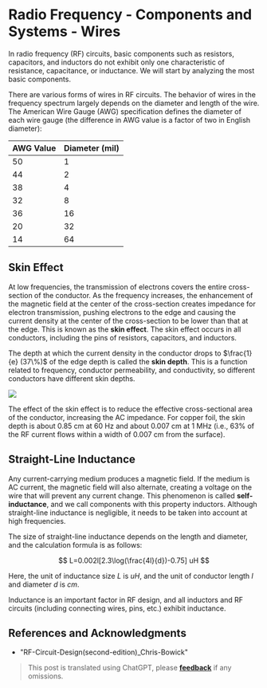 # Radio Frequency - Components and Systems - Wires

In radio frequency (RF) circuits, basic components such as resistors, capacitors, and inductors do not exhibit only one characteristic of resistance, capacitance, or inductance. We will start by analyzing the most basic components.

There are various forms of wires in RF circuits. The behavior of wires in the frequency spectrum largely depends on the diameter and length of the wire. The American Wire Gauge (AWG) specification defines the diameter of each wire gauge (the difference in AWG value is a factor of two in English diameter):

| AWG Value | Diameter (mil) |
| --------- | -------------- |
| 50        | 1              |
| 44        | 2              |
| 38        | 4              |
| 32        | 8              |
| 36        | 16             |
| 20        | 32             |
| 14        | 64             |

## Skin Effect

At low frequencies, the transmission of electrons covers the entire cross-section of the conductor. As the frequency increases, the enhancement of the magnetic field at the center of the cross-section creates impedance for electron transmission, pushing electrons to the edge and causing the current density at the center of the cross-section to be lower than that at the edge. This is known as the **skin effect**. The skin effect occurs in all conductors, including the pins of resistors, capacitors, and inductors.

The depth at which the current density in the conductor drops to $\frac{1}{e} (37\%)$ of the edge depth is called the **skin depth**. This is a function related to frequency, conductor permeability, and conductivity, so different conductors have different skin depths.

![](https://wiki-media-1253965369.cos.ap-guangzhou.myqcloud.com/img/20220408141754.png)

The effect of the skin effect is to reduce the effective cross-sectional area of the conductor, increasing the AC impedance. For copper foil, the skin depth is about 0.85 cm at 60 Hz and about 0.007 cm at 1 MHz (i.e., 63% of the RF current flows within a width of 0.007 cm from the surface).

## Straight-Line Inductance

Any current-carrying medium produces a magnetic field. If the medium is AC current, the magnetic field will also alternate, creating a voltage on the wire that will prevent any current change. This phenomenon is called **self-inductance**, and we call components with this property inductors. Although straight-line inductance is negligible, it needs to be taken into account at high frequencies.

The size of straight-line inductance depends on the length and diameter, and the calculation formula is as follows:

$$
L=0.002l[2.3\log(\frac{4l}{d})-0.75] uH
$$

Here, the unit of inductance size $L$ is $uH$, and the unit of conductor length $l$ and diameter $d$ is $cm$.

Inductance is an important factor in RF design, and all inductors and RF circuits (including connecting wires, pins, etc.) exhibit inductance.

## References and Acknowledgments

- "RF-Circuit-Design(second-edition)\_Chris-Bowick"

> This post is translated using ChatGPT, please [**feedback**](https://github.com/linyuxuanlin/Wiki_MkDocs/issues/new) if any omissions.